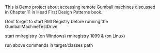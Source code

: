 This is Demo project about accessing remote Gumball machines discussed in Chapter 11 in Head First Design Patterns book.


Dont forget to start RMI Registry before running the GumballMachineTestDrive

start rmiregistry (on Windows) rmiregistry 1099 & (on Linux)

run above commands in target/classes path
